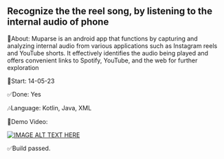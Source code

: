## Recognize the the reel song, by listening to the internal audio of phone

🎉About: Muparse is an android app that functions by capturing and analyzing internal audio from various applications such as Instagram reels and YouTube shorts. It effectively identifies the audio being played and offers convenient links to Spotify, YouTube, and the web for further exploration

📅Start: 14-05-23

✅Done: Yes

🎶Language: Kotlin, Java, XML

📱Demo Video:

[![IMAGE ALT TEXT HERE](https://img.youtube.com/vi/nNGeyQrl9QY/0.jpg)](https://www.youtube.com/watch?v=nNGeyQrl9QY)

✅Build passed.



